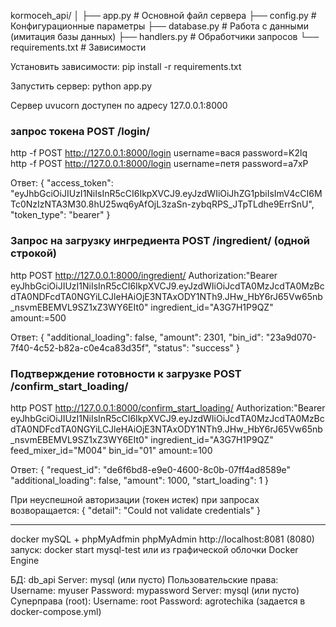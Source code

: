 kormoceh_api/
│
├── app.py                # Основной файл сервера
├── config.py             # Конфигурационные параметры
├── database.py           # Работа с данными (имитация базы данных)
├── handlers.py           # Обработчики запросов
└── requirements.txt      # Зависимости


Установить зависимости:
pip install -r requirements.txt

Запустить сервер:
python app.py

Сервер uvucorn доступен по адресу 127.0.0.1:8000

### запрос токена POST /login/
http -f POST http://127.0.0.1:8000/login username=вася password=K2lq
http -f POST http://127.0.0.1:8000/login username=петя password=a7xP

Ответ:
{
    "access_token": "eyJhbGciOiJIUzI1NiIsInR5cCI6IkpXVCJ9.eyJzdWIiOiJhZG1pbiIsImV4cCI6MTc0NzIzNTA3M30.8hU25wq6yAfOjL3zaSn-zybqRPS_JTpTLdhe9ErrSnU",
    "token_type": "bearer"
}



### Запрос на загрузку ингредиента POST /ingredient/ (одной строкой)
http POST http://127.0.0.1:8000/ingredient/ Authorization:"Bearer eyJhbGciOiJIUzI1NiIsInR5cCI6IkpXVCJ9.eyJzdWIiOiJcdTA0MzJcdTA0MzBcdTA0NDFcdTA0NGYiLCJleHAiOjE3NTAxODY1NTh9.JHw_HbY6rJ65Vw65nb_nsvmEBEMVL9SZ1xZ3WY6EIt0" ingredient_id="A3G7H1P9QZ" amount:=500

Ответ:
{
    "additional_loading": false,
    "amount": 2301,
    "bin_id": "23a9d070-7f40-4c52-b82a-c0e4ca83d35f",
    "status": "success"
}

### Подтверждение готовности к загрузке POST /confirm_start_loading/
http POST http://127.0.0.1:8000/confirm_start_loading/ Authorization:"Bearer eyJhbGciOiJIUzI1NiIsInR5cCI6IkpXVCJ9.eyJzdWIiOiJcdTA0MzJcdTA0MzBcdTA0NDFcdTA0NGYiLCJleHAiOjE3NTAxODY1NTh9.JHw_HbY6rJ65Vw65nb_nsvmEBEMVL9SZ1xZ3WY6EIt0" ingredient_id="A3G7H1P9QZ" feed_mixer_id="M004" bin_id="01" amount:=100



Ответ:
{
    "request_id": "de6f6bd8-e9e0-4600-8c0b-07ff4ad8589e"
    "additional_loading": false,
    "amount": 1000,
    "start_loading": 1
}



При неуспешной авторизации (токен истек) при запросах возворащается:
{
    "detail": "Could not validate credentials"
}

---------------------------------------------------------------------

docker mySQL + phpMyAdfmin
phpMyAdmin    http://localhost:8081 (8080)
запуск:
docker start mysql-test
или из графической облочки Docker Engine


БД:     db_api
Server: mysql (или пусто)
    Пользовательские права:
            Username: myuser
            Password: mypassword
            Server: mysql (или пусто)
    Суперправа (root):
            Username: root
            Password: agrotechika (задается  в docker-compose.yml)

